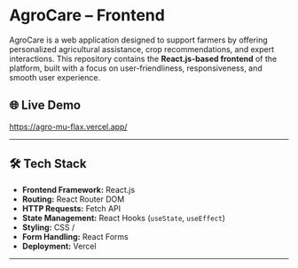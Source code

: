# AgroCare – Frontend

AgroCare is a web application designed to support farmers by offering personalized agricultural assistance, crop recommendations, and expert interactions. This repository contains the **React.js-based frontend** of the platform, built with a focus on user-friendliness, responsiveness, and smooth user experience.

## 🌐 Live Demo

https://agro-mu-flax.vercel.app/

---

## 🛠️ Tech Stack

- **Frontend Framework:** React.js
- **Routing:** React Router DOM
- **HTTP Requests:**  Fetch API
- **State Management:** React Hooks (`useState`, `useEffect`)
- **Styling:** CSS /
- **Form Handling:** React Forms
- **Deployment:**  Vercel 

---



